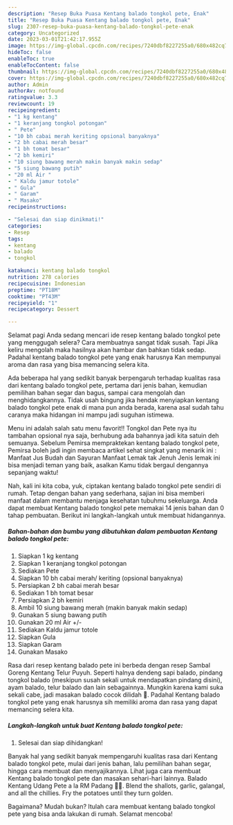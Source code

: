 ```yaml
---
description: "Resep Buka Puasa Kentang balado tongkol pete, Enak"
title: "Resep Buka Puasa Kentang balado tongkol pete, Enak"
slug: 2307-resep-buka-puasa-kentang-balado-tongkol-pete-enak
category: Uncategorized
date: 2023-03-01T21:42:17.955Z
image: https://img-global.cpcdn.com/recipes/7240dbf8227255a0/680x482cq70/kentang-balado-tongkol-pete-foto-resep-utama.jpg
hideToc: false
enableToc: true
enableTocContent: false
thumbnail: https://img-global.cpcdn.com/recipes/7240dbf8227255a0/680x482cq70/kentang-balado-tongkol-pete-foto-resep-utama.jpg
cover: https://img-global.cpcdn.com/recipes/7240dbf8227255a0/680x482cq70/kentang-balado-tongkol-pete-foto-resep-utama.jpg
author: Admin
authorAv: notfound
ratingvalue: 3.3
reviewcount: 19
recipeingredient:
- "1 kg kentang"
- "1 keranjang tongkol potongan"
- " Pete"
- "10 bh cabai merah keriting opsional banyaknya"
- "2 bh cabai merah besar"
- "1 bh tomat besar"
- "2 bh kemiri"
- "10 siung bawang merah makin banyak makin sedap"
- "5 siung bawang putih"
- "20 ml Air "
- " Kaldu jamur totole"
- " Gula"
- " Garam"
- " Masako"
recipeinstructions:

- "Selesai dan siap dinikmati!"
categories:
- Resep
tags:
- kentang
- balado
- tongkol

katakunci: kentang balado tongkol 
nutrition: 278 calories
recipecuisine: Indonesian
preptime: "PT18M"
cooktime: "PT43M"
recipeyield: "1"
recipecategory: Dessert

---
```



Selamat pagi Anda sedang mencari ide resep kentang balado tongkol pete yang menggugah selera? Cara membuatnya sangat tidak susah. Tapi Jika keliru mengolah maka hasilnya akan hambar dan bahkan tidak sedap. Padahal kentang balado tongkol pete yang enak harusnya Kan mempunyai aroma dan rasa yang bisa memancing selera kita.


Ada beberapa hal yang sedikit banyak berpengaruh terhadap kualitas rasa dari kentang balado tongkol pete, pertama dari jenis bahan, kemudian pemilihan bahan segar dan bagus, sampai cara mengolah dan menghidangkannya. Tidak usah bingung jika hendak menyiapkan kentang balado tongkol pete enak di mana pun anda berada, karena asal sudah tahu caranya maka hidangan ini mampu jadi suguhan istimewa.

Menu ini adalah salah satu menu favorit!! Tongkol dan Pete nya itu tambahan opsional nya saja, berhubung ada bahannya jadi kita satuin deh semuanya. Sebelum Pemirsa mempraktekan kentang balado tongkol pete, Pemirsa boleh jadi ingin membaca artikel sehat singkat yang menarik ini : Manfaat Jus Budah dan Sayuran Manfaat Lemak tak Jenuh Jenis lemak ini bisa menjadi teman yang baik, asalkan Kamu tidak bergaul dengannya sepanjang waktu!


Nah, kali ini kita coba, yuk, ciptakan kentang balado tongkol pete sendiri di rumah. Tetap dengan bahan yang sederhana, sajian ini bisa memberi manfaat dalam membantu menjaga kesehatan tubuhmu sekeluarga. Anda dapat membuat Kentang balado tongkol pete memakai 14 jenis bahan dan 0 tahap pembuatan. Berikut ini langkah-langkah untuk membuat hidangannya.

<!--inarticleads1-->

##### Bahan-bahan dan bumbu yang dibutuhkan dalam pembuatan Kentang balado tongkol pete:

1. Siapkan 1 kg kentang
1. Siapkan 1 keranjang tongkol potongan
1. Sediakan  Pete
1. Siapkan 10 bh cabai merah/ keriting (opsional banyaknya)
1. Persiapkan 2 bh cabai merah besar
1. Sediakan 1 bh tomat besar
1. Persiapkan 2 bh kemiri
1. Ambil 10 siung bawang merah (makin banyak makin sedap)
1. Gunakan 5 siung bawang putih
1. Gunakan 20 ml Air +/-
1. Sediakan  Kaldu jamur totole
1. Siapkan  Gula
1. Siapkan  Garam
1. Gunakan  Masako


Rasa dari resep kentang balado pete ini berbeda dengan resep Sambal Goreng Kentang Telur Puyuh. Seperti halnya dendeng sapi balado, pindang tongkol balado (meskipun susah sekali untuk mendapatkan pindang disini), ayam balado, telur balado dan lain sebagainnya. Mungkin karena kami suka sekali cabe, jadi masakan balado cocok dilidah 🙂. Padahal Kentang balado tongkol pete yang enak harusnya sih memiliki aroma dan rasa yang dapat memancing selera kita. 

<!--inarticleads2-->

##### Langkah-langkah untuk buat Kentang balado tongkol pete:


1. Selesai dan siap dihidangkan!

Banyak hal yang sedikit banyak mempengaruhi kualitas rasa dari Kentang balado tongkol pete, mulai dari jenis bahan, lalu pemilihan bahan segar, hingga cara membuat dan menyajikannya. Lihat juga cara membuat Kentang balado tongkol pete dan masakan sehari-hari lainnya. Balado Kentang Udang Pete a la RM Padang 👍🏼. Blend the shallots, garlic, galangal, and all the chillies. Fry the potatoes until they turn golden. 

Bagaimana? Mudah bukan? Itulah cara membuat kentang balado tongkol pete yang bisa anda lakukan di rumah. Selamat mencoba!
